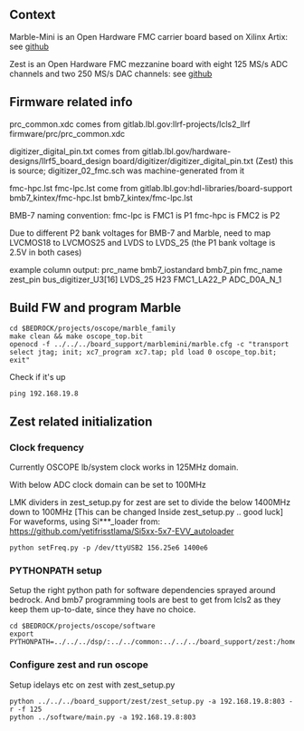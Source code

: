 ## Context
Marble-Mini is an Open Hardware FMC carrier board based on Xilinx Artix:
  see [github](https://github.com/BerkeleyLab/Marble-Mini)

Zest is an Open Hardware FMC mezzanine board with eight 125 MS/s ADC channels and two 250 MS/s DAC channels:
  see [github](https://github.com/BerkeleyLab/Zest)

## Firmware related info
prc_common.xdc
  comes from gitlab.lbl.gov:llrf-projects/lcls2_llrf
  firmware/prc/prc_common.xdc

digitizer_digital_pin.txt  comes from gitlab.lbl.gov/hardware-designs/llrf5_board_design
  board/digitizer/digitizer_digital_pin.txt
  (Zest)
  this is source; digitizer_02_fmc.sch was machine-generated from it

fmc-hpc.lst
fmc-lpc.lst
  come from gitlab.lbl.gov:hdl-libraries/board-support
  bmb7_kintex/fmc-hpc.lst
  bmb7_kintex/fmc-lpc.lst

BMB-7 naming convention:
  fmc-lpc is FMC1 is P1
  fmc-hpc is FMC2 is P2

Due to different P2 bank voltages for BMB-7 and Marble,
  need to map LVCMOS18 to LVCMOS25
  and LVDS to LVDS_25
(the P1 bank voltage is 2.5V in both cases)

example column output:
  prc_name              bmb7_iostandard  bmb7_pin  fmc_name     zest_pin
  bus_digitizer_U3[16]  LVDS_25          H23       FMC1_LA22_P  ADC_D0A_N_1


## Build FW and program Marble
```
cd $BEDROCK/projects/oscope/marble_family
make clean && make oscope_top.bit
openocd -f ../../../board_support/marblemini/marble.cfg -c "transport select jtag; init; xc7_program xc7.tap; pld load 0 oscope_top.bit; exit"
```
Check if it's up
```
ping 192.168.19.8
```

## Zest related initialization
### Clock frequency
Currently OSCOPE lb/system clock works in 125MHz domain.

With below ADC clock domain can be set to 100MHz

LMK dividers in zest_setup.py for zest are set to divide the below 1400MHz down to 100MHz [This can be changed Inside zest_setup.py .. good luck]
For waveforms, using Si***_loader from:
https://github.com/yetifrisstlama/Si5xx-5x7-EVV_autoloader
```
python setFreq.py -p /dev/ttyUSB2 156.25e6 1400e6
```

### PYTHONPATH setup

Setup the right python path for software dependencies sprayed around bedrock. And bmb7 programming tools are best to get from lcls2 as they keep them up-to-date, since they have no choice.

```
cd $BEDROCK/projects/oscope/software
export PYTHONPATH=../../../dsp/:../../common:../../../board_support/zest:/home/w/work/lbl/lcls2_llrf/software/bmb7
```

### Configure zest and run oscope
Setup idelays etc on zest with zest_setup.py
```
python ../../../board_support/zest/zest_setup.py -a 192.168.19.8:803 -r -f 125
python ../software/main.py -a 192.168.19.8:803
```
